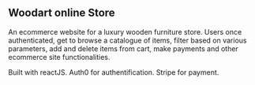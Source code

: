 ## Woodart online Store

An ecommerce website for a luxury wooden furniture store.
Users once authenticated, get to browse a catalogue of
items, filter based on various parameters, add and delete
items from cart, make payments and other ecommerce site 
functionalities.

Built with reactJS. Auth0 for authentification.
Stripe for payment.

